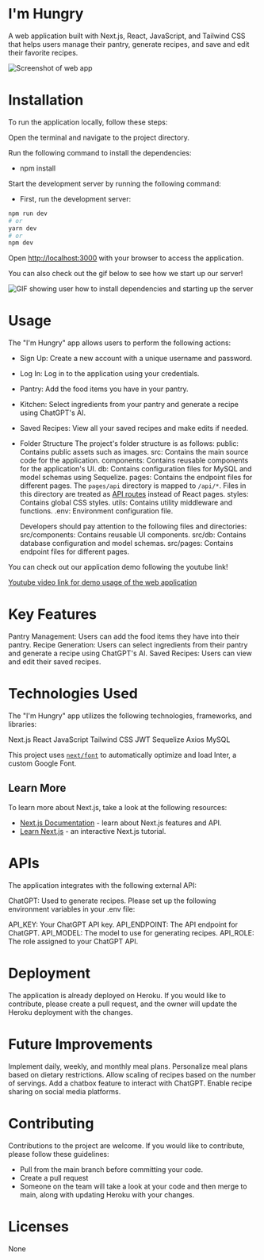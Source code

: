 # I'm Hungry

A web application built with Next.js, React, JavaScript, and Tailwind CSS that helps users manage their pantry, generate recipes, and save and edit their favorite recipes.

![Screenshot of web app](./public/images/readme-image.png)

# Installation
To run the application locally, follow these steps:

Open the terminal and navigate to the project directory.

Run the following command to install the dependencies:

- npm install

Start the development server by running the following command:

- First, run the development server:

```bash
npm run dev
# or
yarn dev
# or
npm dev
```

Open [http://localhost:3000](http://localhost:3000) with your browser to access the application.

You can also check out the gif below to see how we start up our server!

![GIF showing user how to install dependencies and starting up the server](./public/images/readme.gif)


# Usage
The "I'm Hungry" app allows users to perform the following actions:

- Sign Up: Create a new account with a unique username and password.
- Log In: Log in to the application using your credentials.
- Pantry: Add the food items you have in your pantry.
- Kitchen: Select ingredients from your pantry and generate a recipe using ChatGPT's AI.
- Saved Recipes: View all your saved recipes and make edits if needed.
- Folder Structure
  The project's folder structure is as follows:
    public: Contains public assets such as images.
    src: Contains the main source code for the application.
    components: Contains reusable components for the application's UI.
    db: Contains configuration files for MySQL and model schemas using Sequelize.
    pages: Contains the endpoint files for different pages.
      The `pages/api` directory is mapped to `/api/*`. Files in this directory are treated as [API routes](https://nextjs.org/docs/api-routes/introduction) instead of React pages.
    styles: Contains global CSS styles.
    utils: Contains utility middleware and functions.
    .env: Environment configuration file.

  Developers should pay attention to the following files and directories:
    src/components: Contains reusable UI components.
    src/db: Contains database configuration and model schemas.
    src/pages: Contains endpoint files for different pages.

You can check out our application demo following the youtube link!


 [Youtube video link for demo usage of the web application](https://youtu.be/WdB640nxd3M)


# Key Features
Pantry Management: Users can add the food items they have into their pantry.
Recipe Generation: Users can select ingredients from their pantry and generate a recipe using ChatGPT's AI.
Saved Recipes: Users can view and edit their saved recipes.

# Technologies Used
The "I'm Hungry" app utilizes the following technologies, frameworks, and libraries:

Next.js
React
JavaScript
Tailwind CSS
JWT
Sequelize
Axios
MySQL

This project uses [`next/font`](https://nextjs.org/docs/basic-features/font-optimization) to automatically optimize and load Inter, a custom Google Font.

## Learn More

To learn more about Next.js, take a look at the following resources:

- [Next.js Documentation](https://nextjs.org/docs) - learn about Next.js features and API.
- [Learn Next.js](https://nextjs.org/learn) - an interactive Next.js tutorial.

# APIs
The application integrates with the following external API:

ChatGPT: Used to generate recipes. Please set up the following environment variables in your .env file:

API_KEY: Your ChatGPT API key.
API_ENDPOINT: The API endpoint for ChatGPT.
API_MODEL: The model to use for generating recipes.
API_ROLE: The role assigned to your ChatGPT API.

# Deployment
The application is already deployed on Heroku. If you would like to contribute, please create a pull request, and the owner will update the Heroku deployment with the changes.

# Future Improvements

Implement daily, weekly, and monthly meal plans.
Personalize meal plans based on dietary restrictions.
Allow scaling of recipes based on the number of servings.
Add a chatbox feature to interact with ChatGPT.
Enable recipe sharing on social media platforms.

# Contributing
Contributions to the project are welcome. If you would like to contribute, please follow these guidelines:

- Pull from the main branch before committing your code.
- Create a pull request
- Someone on the team will take a look at your code and then merge to main, along with updating Heroku with your changes.

# Licenses

None